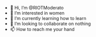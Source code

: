 - 👋 Hi, I’m @RIOTModerato
- 👀 I’m interested in women
- 🌱 I’m currently learning how to learn
- 💞️ I’m looking to collaborate on nothing
- 📫 How to reach me your hand

<!---
RIOTModerato/RIOTModerato is a ✨ special ✨ repository because its `README.md` (this file) appears on your GitHub profile.
You can click the Preview link to take a look at your changes.
--->
